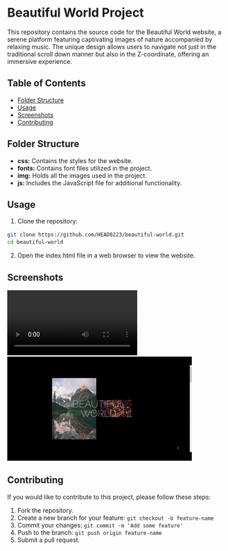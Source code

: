 # Beautiful World Project

This repository contains the source code for the Beautiful World website, a serene platform featuring captivating images of nature accompanied by relaxing music. The unique design allows users to navigate not just in the traditional scroll down manner but also in the Z-coordinate, offering an immersive experience.

## Table of Contents

-  [Folder Structure](#folder-structure)
-  [Usage](#usage)
-  [Screenshots](#screenshots)
-  [Contributing](#contributing)

## Folder Structure

-  **css:** Contains the styles for the website.
-  **fonts:** Contains font files utilized in the project.
-  **img:** Holds all the images used in the project.
-  **js:** Includes the JavaScript file for additional functionality.

## Usage

1. Clone the repository:

```bash
git clone https://github.com/HEAD0223/beautiful-world.git
cd beautiful-world
```

2. Open the index.html file in a web browser to view the website.

## Screenshots

![Beautiful-World](./media/Beautiful-World.mp4)
![Beautiful-World](./media/Beautiful-World.gif)

## Contributing

If you would like to contribute to this project, please follow these steps:

1. Fork the repository.
2. Create a new branch for your feature: `git checkout -b feature-name`
3. Commit your changes: `git commit -m 'Add some feature'`
4. Push to the branch: `git push origin feature-name`
5. Submit a pull request.
